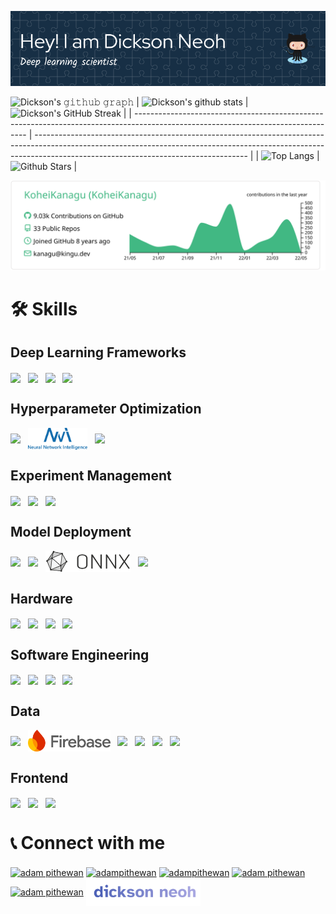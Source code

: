![image](https://raw.githubusercontent.com/dnth/dnth/main/dnth-header-image.png)

![Dickson's 𝚐𝚒𝚝𝚑𝚞𝚋 𝚐𝚛𝚊𝚙𝚑](https://activity-graph.herokuapp.com/graph?username=dnth&theme=github&bg_color=172f44&line=a2c3e0&point=3192e4)
| ![Dickson's github stats](https://github-readme-stats.vercel.app/api?username=dnth&show_icons=true&theme=prussian)             | ![Dickson's GitHub Streak](https://github-readme-streak-stats.herokuapp.com/?user=dnth&theme=prussian)                                                                                                           |
| --------------------------------------------------------------------------------------------------------------------------------- | ----------------------------------------------------------------------------------------------------------------------------------------------------------------------------------------------------------------- |
| ![Top Langs](https://github-readme-stats.vercel.app/api/top-langs/?username=dnth&langs_count=8&theme=prussian&layout=compact) | ![Github Stars](https://github-readme-stats.vercel.app/api?username=dnth&show_icons=true&locale=en&count_private=true&hide_rank=true&custom_title=My%20GitHub%20Stats&disable_animations=true&theme=prussian) |

[![](https://raw.githubusercontent.com/KoheiKanagu/KoheiKanagu/master/profile-summary-card-output/vue/0-profile-details.svg)](https://github.com/vn7n24fzkq/github-profile-summary-cards)


# 🛠️ Skills
## Deep Learning Frameworks
<p align="left">
<a href="https://github.com/fastai/fastai" target="blank"><img align="center"
      src="https://external-content.duckduckgo.com/iu/?u=https%3A%2F%2Fi1.wp.com%2Fdatascienceweek.org%2Fwp-content%2Fuploads%2F2019%2F12%2Ffast.ai_.jpg%3Fssl%3D1&f=1&nofb=1"
      height="40" /></a>
&nbsp;
<a href="hhttps://github.com/keras-team/keras" target="blank"><img align="center"
      src="https://raw.githubusercontent.com/valohai/ml-logos/master/keras-text.svg"
      height="35" /></a>
&nbsp;
<a href="https://github.com/pytorch/pytorch" target="blank"><img align="center"
      src="https://raw.githubusercontent.com/valohai/ml-logos/master/pytorch.svg"
      height="35" /></a>
&nbsp;
<a href="https://github.com/tensorflow/tensorflow" target="blank"><img align="center" 
      src="https://raw.githubusercontent.com/valohai/ml-logos/master/tensorflow-layout.svg" 
      height="35" /></a>
</p>

## Hyperparameter Optimization
<p align="left">
      <a href="https://optuna.org/" target="blank"><img align="center"
      src="https://raw.githubusercontent.com/optuna/optuna/master/docs/image/optuna-logo.png"
      height="35" /></a>
      &nbsp;
      <a href="https://github.com/Microsoft/nni" target="blank"><img align="center"
      src="https://raw.githubusercontent.com/microsoft/nni/master/docs/img/nni_logo.png"
      height="35" /></a>
      &nbsp;
      <a href="https://github.com/hyperopt/hyperopt" target="blank"><img align="center"
      src="https://i.postimg.cc/TPmffWrp/hyperopt-new.png"
      height="35" /></a>
</p>
 
## Experiment Management
<p align="left">
      <a href="https://wandb.ai/site" target="blank"><img align="center"
      src="https://raw.githubusercontent.com/wandb/client/master/.github/wb-logo-lightbg.png"
      height="35" /></a>
      &nbsp;
      <a href="https://www.comet.ml/site/" target="blank"><img align="center"
      src="https://www.comet.ml/images/logo_comet_light.png"
      height="35" /></a>
      &nbsp;
      <a href="https://www.tensorflow.org/tensorboard/" target="blank"><img align="center"
      src="https://www.tensorflow.org/site-assets/images/project-logos/tensorboard-logo-social.png"
      height="35" /></a>
</p>





## Model Deployment
<p align="left">
      <a href="https://github.com/openvinotoolkit/openvino" target="blank"><img align="center" 
      src="https://raw.githubusercontent.com/valohai/ml-logos/master/openvino-2.svg" 
      height="35" /></a>
      &nbsp;
      <a href="https://github.com/NVIDIA/TensorRT" target="blank"><img align="center" 
      src="https://developer.nvidia.com/blog/wp-content/uploads/2020/04/tensorrt-logo-625x290.png" 
      height="55" /></a>
      &nbsp;
      <a href="https://github.com/onnx/onnx" target="blank"><img align="center" 
      src="https://raw.githubusercontent.com/onnx/onnx/main/docs/ONNX_logo_main.png" 
      height="35" /></a>
      &nbsp;
      <a href="https://www.tensorflow.org/lite" target="blank"><img align="center" 
      src="https://miro.medium.com/max/1200/1*xjsEPItNww_khr8o2me-xg.png" 
      height="45" /></a>
 </p>
 
 ## Hardware 
<p align="left">
      <a href="https://www.arduino.cc/" target="blank"><img align="center" 
      src="http://content.arduino.cc/brand/arduino-color.svg" 
      height="35" /></a>
      &nbsp;
      <a href="https://www.raspberrypi.com/" target="blank"><img align="center" 
      src="http://mastersofmedia.hum.uva.nl/wp-content/uploads/2014/09/raspberry_logo.png" 
      height="35" /></a>
      &nbsp;
      <a href="https://www.intel.com/content/www/us/en/developer/tools/neural-compute-stick/overview.html" target="blank"><img align="center" 
      src="https://pngimg.com/uploads/intel/intel_PNG12.png" 
      height="35" /></a>
      &nbsp;
      <a href="https://coral.ai/" target="blank"><img align="center" 
      src="https://pi3g.com/wp-content/uploads/2020/06/Coral_Logo_832x267_RGB.png" 
      height="35" /></a>
      &nbsp;
</p>
 

 

 
## Software Engineering
<p align="left">
      <a href="https://git-scm.com/" target="blank"><img align="center" 
      src="https://raw.githubusercontent.com/dnth/logos/master/logos/git.svg" 
      height="35" /></a>
      &nbsp;
      <a href="https://jupyter.org/" target="blank"><img align="center" 
      src="https://raw.githubusercontent.com/dnth/logos/master/logos/jupyter.svg" 
      height="35" /></a>
      &nbsp;
      <a href="https://code.visualstudio.com/" target="blank"><img align="center" 
      src="https://raw.githubusercontent.com/auchenberg/vscode-logo-svg/master/vscode-logo.svg" 
      height="35" /></a>
      &nbsp;
      <a href="https://www.docker.com/" target="blank"><img align="center" 
      src="https://s3-us-west-1.amazonaws.com/umbrella-blog-uploads/wp-content/uploads/2016/03/docker-logo.jpg" 
      height="35" /></a>
      &nbsp;
 </p>




## Data

<p align="left">
      <a href="https://github.com/apache/spark" target="blank"><img align="center"
            src="https://raw.githubusercontent.com/valohai/ml-logos/master/spark.svg"
            height="35" /></a>
      &nbsp;
      <a href="https://firebase.google.com/" target="blank"><img align="center"
            src="https://raw.githubusercontent.com/gilbarbara/logos/master/logos/firebase.svg"
            height="35" /></a>
      &nbsp;
      <a href="https://github.com/grafana/grafana" target="blank"><img align="center"
            src="https://raw.githubusercontent.com/gilbarbara/logos/master/logos/grafana.svg"
            height="35" /></a>
      &nbsp;
      <a href="https://github.com/influxdata/influxdb" target="blank"><img align="center"
            src="https://raw.githubusercontent.com/gilbarbara/logos/master/logos/influxdb.svg"
            height="35" /></a>
      &nbsp;
      <a href="https://github.com/openvinotoolkit/cvat" target="blank"><img align="center"
            src="https://neovision.fr/wp-content/uploads/2021/05/CVAT-Logo-complet-768x212.png"
            height="35" /></a>
      &nbsp;
      <a href="https://github.com/heartexlabs/label-studio" target="blank"><img align="center"
            src="https://raw.githubusercontent.com/heartexlabs/label-studio/master/images/ls_github_header.png"
            height="35" /></a>

</p>




## Frontend

<p align="left">
<a href="https://github.com/flutter/flutter" target="blank"><img align="center"
      src="https://tech.pelmorex.com/wp-content/uploads/2020/10/flutter.png"
      height="35" /></a>
&nbsp;
<a href="https://github.com/kivy/kivy" target="blank"><img align="center"
      src="https://cdn-images-1.medium.com/max/1200/1*NfDLXFFLp79soRwo7nPifQ.png"
      height="35" /></a>
&nbsp;
<a href="https://www.gradio.app/" target="blank"><img align="center"
      src="https://img.stackshare.io/service/12683/2KMkheJx_400x400.png"
      height="45" /></a>
 </p>




# 📞 Connect with me
<p align="left">
      <a href="https://www.linkedin.com/in/dickson-neoh-3a6984b8/" target="blank"><img align="center"
            src="https://raw.githubusercontent.com/dnth/github-profile-readme-generator/master/src/images/icons/Social/linked-in-alt.svg"
            alt="adam pithewan" height="25" width="40" /></a>
      <a href="https://twitter.com/dicksonneoh7" target="blank"><img align="center"
            src="https://raw.githubusercontent.com/dnth/github-profile-readme-generator/master/src/images/icons/Social/twitter.svg"
            alt="adampithewan" height="35" width="40" /></a>
      <a href="https://www.youtube.com/channel/UCJckpaGYra_p9ixmEDvYARA" target="blank"><img align="center"
            src="https://raw.githubusercontent.com/dnth/github-profile-readme-generator/master/src/images/icons/Social/youtube.svg"
            alt="adampithewan" height="35" width="40" /></a>
      <a href="https://scholar.google.com/citations?hl=en&user=CBGCEskAAAAJ" target="blank"><img align="center"
            src="https://www.ziyen.com/wp-content/uploads/2020/11/Google-Scholar-300x150.png"
            alt="adam pithewan" height="50" /></a>
      <a href="https://www.researchgate.net/profile/Dickson-Neoh" target="blank"><img align="center"
            src="https://avatars0.githubusercontent.com/u/1073651?s=200&v=4"
            alt="adam pithewan" height="35" width="50" /></a>
      <a href="https://dicksonneoh.com/" target="blank"><img align="center"
            src="https://raw.githubusercontent.com/dnth/dnth.github.io/main/static/images/site-navigation/logo_dn.png"
            alt="adampithewan" height="45" /></a>
</p>


